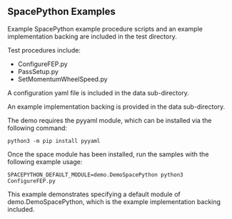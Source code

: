 ## SpacePython Examples

Example SpacePython example procedure scripts and an example implementation backing are included in the test directory.

Test procedures include:
  - ConfigureFEP.py
  - PassSetup.py
  - SetMomentumWheelSpeed.py

A configuration yaml file is included in the data sub-directory.

An example implementation backing is provided in the data sub-directory.

The demo requires the pyyaml module, which can be installed via the following command:

```
python3 -m pip install pyyaml
```

Once the space module has been installed, run the samples with the following example usage:

```
SPACEPYTHON_DEFAULT_MODULE=demo.DemoSpacePython python3 ConfigureFEP.py
```

This example demonstrates specifying a default module of demo.DemoSpacePython, which is the example implementation backing included.